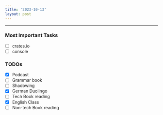 ```yaml
---
title: '2023-10-13'
layout: post
---
```


---

### Most Important Tasks

- [ ] crates.io
- [ ] console

### TODOs

- [x] Podcast
- [ ] Grammar book
- [ ] Shadowing
- [x] German Duolingo
- [ ] Tech Book reading
- [x] English Class
- [ ] Non-tech Book reading
